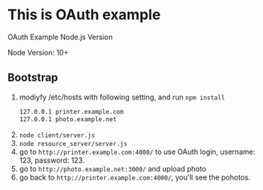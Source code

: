 # This is OAuth example

OAuth Example Node.js Version

Node Version: 10+

## Bootstrap

1. modiyfy /etc/hosts with following setting, and run `npm install`
    ```sh
    127.0.0.1 printer.example.com
    127.0.0.1 photo.example.net
    ```
2. `node client/server.js`
3. `node resource_server/server.js`
5. go to `http://printer.example.com:4000/` to use OAuth login, username: 123, password: 123.
6. go to `http://photo.example.net:3000/` and upload photo
7. go back to `http://printer.example.com:4000/`, you'll see the pohotos.